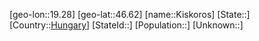﻿---
location: [46.62,19.28]
type: City
tags:
- geo/City


SpocWebEntityId: 31468
isDeleted: false
confidential: public

---
[geo-lon::19.28]
[geo-lat::46.62]
[name::Kiskoros]
[State::]
[Country::[Hungary](geo/Continent/Europe/Hungary.md)]
[StateId::]
[Population::]
[Unknown::]

